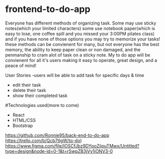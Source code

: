 # frontend-to-do-app
Everyone has different methods of organizing task. Some may use sticky notes(which your limited characters) some use notebook paper(which is easy to lose, one coffee spill and you missed your 3:00PM pilates class) and if you have none of those options you may try to memorize your tasks!
these methods can be convienent for many, but not everyone has the best memory, the ability to keep paper clean or non damaged, and the penmanship to cram alot of task on a sticky note.
My to do app will be convienent for all it's users making it easy to operate, great design, and a peace of mind!

User Stories
-users will be able to add task for specific days & time
- edit their task
- delete their task
- show their completed task

#Technologies used(more to come)
- React
- HTML/CSS
- Bootstrap


https://github.com/Ronnie95/back-end-to-do-app
https://trello.com/b/Qcb7tIgW/to-do)
https://www.figma.com/file/IOSCfJbz9DYpoZjipuTMwx/Untitled?type=design&node-id=0-1&t=rSwpZB3jVy1jONV3-0
